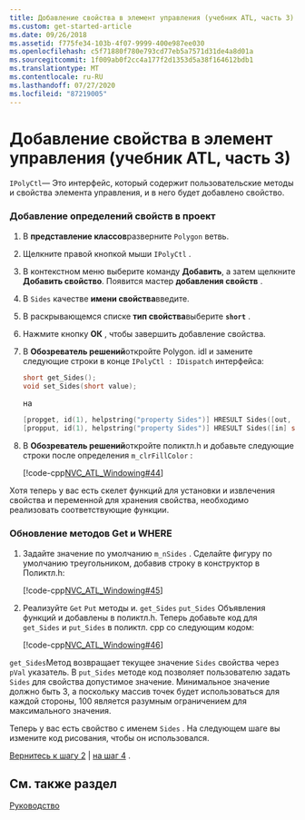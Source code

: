 ```yaml
---
title: Добавление свойства в элемент управления (учебник ATL, часть 3)
ms.custom: get-started-article
ms.date: 09/26/2018
ms.assetid: f775fe34-103b-4f07-9999-400e987ee030
ms.openlocfilehash: c5f71880f780e793cd77eb5a7571d31de4a8d01a
ms.sourcegitcommit: 1f009ab0f2cc4a177f2d1353d5a38f164612bdb1
ms.translationtype: MT
ms.contentlocale: ru-RU
ms.lasthandoff: 07/27/2020
ms.locfileid: "87219005"
---
```

# <a name="adding-a-property-to-the-control-atl-tutorial-part-3"></a>Добавление свойства в элемент управления (учебник ATL, часть 3)

`IPolyCtl`— Это интерфейс, который содержит пользовательские методы и свойства элемента управления, и в него будет добавлено свойство.

### <a name="to-add-the-property-definitions-to-your-project"></a>Добавление определений свойств в проект

1. В **представление классов**разверните `Polygon` ветвь.

1. Щелкните правой кнопкой мыши `IPolyCtl` .

1. В контекстном меню выберите команду **Добавить**, а затем щелкните **Добавить свойство**. Появится мастер **добавления свойств** .

1. В `Sides` качестве **имени свойства**введите.

1. В раскрывающемся списке **тип свойства**выберите **`short`** .

1. Нажмите кнопку **ОК** , чтобы завершить добавление свойства.

1. В **Обозреватель решений**откройте Polygon. idl и замените следующие строки в конце `IPolyCtl : IDispatch` интерфейса:

    ```cpp
    short get_Sides();
    void set_Sides(short value);
    ```

    на

    ```cpp
    [propget, id(1), helpstring("property Sides")] HRESULT Sides([out, retval] short *pVal);
    [propput, id(1), helpstring("property Sides")] HRESULT Sides([in] short newVal);
    ```

1. В **Обозреватель решений**откройте поликтл.h и добавьте следующие строки после определения `m_clrFillColor` :

    [!code-cpp[NVC_ATL_Windowing#44](../atl/codesnippet/cpp/adding-a-property-to-the-control-atl-tutorial-part-3_1.h)]

Хотя теперь у вас есть скелет функций для установки и извлечения свойства и переменной для хранения свойства, необходимо реализовать соответствующие функции.

### <a name="to-update-the-get-and-put-methods"></a>Обновление методов Get и WHERE

1. Задайте значение по умолчанию `m_nSides` . Сделайте фигуру по умолчанию треугольником, добавив строку в конструктор в Поликтл.h:

    [!code-cpp[NVC_ATL_Windowing#45](../atl/codesnippet/cpp/adding-a-property-to-the-control-atl-tutorial-part-3_2.h)]

1. Реализуйте `Get` `Put` методы и. `get_Sides` `put_Sides` Объявления функций и добавлены в поликтл.h. Теперь добавьте код для `get_Sides` и `put_Sides` в поликтл. cpp со следующим кодом:

    [!code-cpp[NVC_ATL_Windowing#46](../atl/codesnippet/cpp/adding-a-property-to-the-control-atl-tutorial-part-3_3.cpp)]

`get_Sides`Метод возвращает текущее значение `Sides` свойства через `pVal` указатель. В `put_Sides` методе код позволяет пользователю задать `Sides` для свойства допустимое значение. Минимальное значение должно быть 3, а поскольку массив точек будет использоваться для каждой стороны, 100 является разумным ограничением для максимального значения.

Теперь у вас есть свойство с именем `Sides` . На следующем шаге вы измените код рисования, чтобы он использовался.

[Вернитесь к шагу 2](../atl/adding-a-control-atl-tutorial-part-2.md) &#124; [на шаг 4](../atl/changing-the-drawing-code-atl-tutorial-part-4.md) .

## <a name="see-also"></a>См. также раздел

[Руководство](../atl/active-template-library-atl-tutorial.md)
